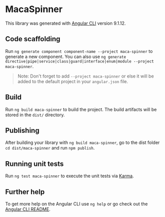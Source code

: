 # MacaSpinner

This library was generated with [Angular CLI](https://github.com/angular/angular-cli) version 9.1.12.

## Code scaffolding

Run `ng generate component component-name --project maca-spinner` to generate a new component. You can also use `ng generate directive|pipe|service|class|guard|interface|enum|module --project maca-spinner`.
> Note: Don't forget to add `--project maca-spinner` or else it will be added to the default project in your `angular.json` file. 

## Build

Run `ng build maca-spinner` to build the project. The build artifacts will be stored in the `dist/` directory.

## Publishing

After building your library with `ng build maca-spinner`, go to the dist folder `cd dist/maca-spinner` and run `npm publish`.

## Running unit tests

Run `ng test maca-spinner` to execute the unit tests via [Karma](https://karma-runner.github.io).

## Further help

To get more help on the Angular CLI use `ng help` or go check out the [Angular CLI README](https://github.com/angular/angular-cli/blob/master/README.md).
